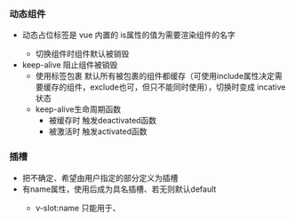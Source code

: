 ### 动态组件

-   <component>动态占位标签是 vue 内置的 is属性的值为需要渲染组件的名字
    -   切换组件时组件默认被销毁
-   keep-alive  阻止组件被销毁
    -   使用<keep-alive>标签包裹 默认所有被包裹的组件都缓存（可使用include属性决定需要缓存的组件，exclude也可，但只不能同时使用），切换时变成 incative 状态
    -   keep-alive生命周期函数
        -   被缓存时 触发deactivated函数
        -   被激活时 触发activated函数

### 插槽 

-   把不确定、希望由用户指定的部分定义为插槽
-   <slot name="...">有name属性，使用后成为具名插槽、若无则默认default 
    -   v-slot:name 只能用于<component>、<template>标签中，简写#name
-   可以展示默认内容
-   可以携带数据 以对象形式传递给父组件（作用域插槽 ）
    -   数据可以固定
    -   数据可以在组件data中声明 插槽使用时动态绑定 :属性名
    -   ---》接收方以对象形式接收
-   也可以使用自定义属性传递给插槽 在插槽中声明props

### 自定义指令

-   私有自定义指令
    -   directives节点下声明自定义指令
        -   bind(el--->绑定此指令的、原生DOM对象 ，固定写法el ) 指令第一次被绑定时触发bind函数   <B>只执行一次</B>
        -   可以接收动态值 也可接收固定值 bind(el,binding-->对象)
        -   update在DOM更新时被调用
        -   bing和update相同时 可简写成对象形式
-   全局自定义指令
    -   全局声明的过滤器和全局声明的自定义指令都要放到main.js
        -   同样可简写

### ESlint配置（真傻x）

### axios

-    main.js  文件中 挂载到原型链 组件可直接使用this.axios
    -   import axios from 'axios'   Vue.prototype.axios = axios
-   axios.defaults.baseURL='ip:port' 配置基本路径
-   缺点：不利于接口的复用

